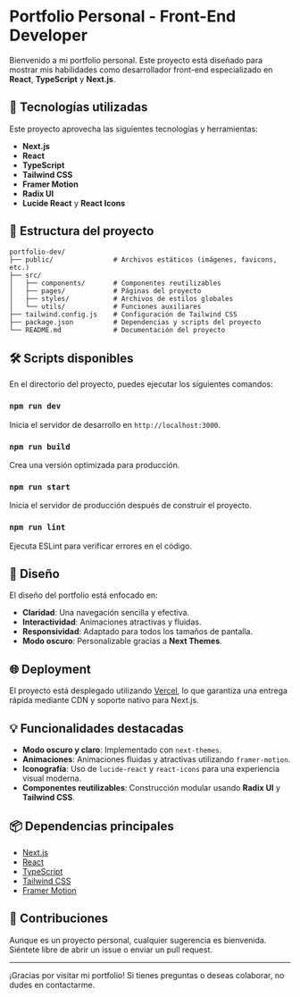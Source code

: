 # Portfolio Personal - Front-End Developer

Bienvenido a mi portfolio personal. Este proyecto está diseñado para mostrar mis habilidades como desarrollador front-end especializado en **React**, **TypeScript** y **Next.js**.

## 🚀 Tecnologías utilizadas

Este proyecto aprovecha las siguientes tecnologías y herramientas:

- **Next.js**
- **React**
- **TypeScript**
- **Tailwind CSS**
- **Framer Motion**
- **Radix UI**
- **Lucide React** y **React Icons**

## 📂 Estructura del proyecto

```plaintext
portfolio-dev/
├── public/               # Archivos estáticos (imágenes, favicons, etc.)
├── src/
│   ├── components/       # Componentes reutilizables
│   ├── pages/            # Páginas del proyecto
│   ├── styles/           # Archivos de estilos globales
│   └── utils/            # Funciones auxiliares
├── tailwind.config.js    # Configuración de Tailwind CSS
├── package.json          # Dependencias y scripts del proyecto
└── README.md             # Documentación del proyecto
```

## 🛠️ Scripts disponibles

En el directorio del proyecto, puedes ejecutar los siguientes comandos:

### `npm run dev`

Inicia el servidor de desarrollo en `http://localhost:3000`.

### `npm run build`

Crea una versión optimizada para producción.

### `npm run start`

Inicia el servidor de producción después de construir el proyecto.

### `npm run lint`

Ejecuta ESLint para verificar errores en el código.

## 🎨 Diseño

El diseño del portfolio está enfocado en:

- **Claridad**: Una navegación sencilla y efectiva.
- **Interactividad**: Animaciones atractivas y fluidas.
- **Responsividad**: Adaptado para todos los tamaños de pantalla.
- **Modo oscuro**: Personalizable gracias a **Next Themes**.

## 🌐 Deployment

El proyecto está desplegado utilizando [Vercel](https://vercel.com), lo que garantiza una entrega rápida mediante CDN y soporte nativo para Next.js.

## 💡 Funcionalidades destacadas

- **Modo oscuro y claro**: Implementado con `next-themes`.
- **Animaciones**: Animaciones fluidas y atractivas utilizando `framer-motion`.
- **Iconografía**: Uso de `lucide-react` y `react-icons` para una experiencia visual moderna.
- **Componentes reutilizables**: Construcción modular usando **Radix UI** y **Tailwind CSS**.

## 📦 Dependencias principales

- [Next.js](https://nextjs.org/)
- [React](https://react.dev/)
- [TypeScript](https://www.typescriptlang.org/)
- [Tailwind CSS](https://tailwindcss.com/)
- [Framer Motion](https://www.framer.com/motion/)

## 🤝 Contribuciones

Aunque es un proyecto personal, cualquier sugerencia es bienvenida. Siéntete libre de abrir un issue o enviar un pull request.

---

¡Gracias por visitar mi portfolio! Si tienes preguntas o deseas colaborar, no dudes en contactarme.
